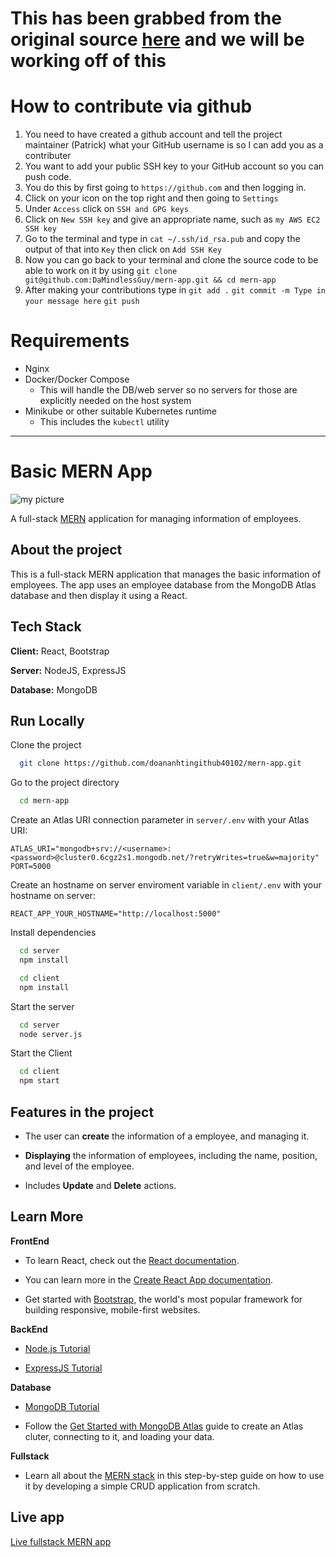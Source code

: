 # This has been grabbed from the original source [here](https://github.com/doananhtingithub40102/mern-app) and we will be working off of this

# How to contribute via github
1. You need to have created a github account and tell the project maintainer (Patrick) what your GitHub username is so I can add you as a contributer
2. You want to add your public SSH key to your GitHub account so you can push code. 
3. You do this by first going to `https://github.com` and then logging in. 
4. Click on your icon on the top right and then going to `Settings`
5. Under `Access` click on `SSH and GPG keys`
6. Click on `New SSH key` and give an appropriate name, such as `my AWS EC2 SSH key`
7. Go to the terminal and type in `cat ~/.ssh/id_rsa.pub` and copy the output of that into `Key` then click on `Add SSH Key`
8. Now you can go back to your terminal and clone the source code to be able to work on it by using `git clone git@github.com:DaMindlessGuy/mern-app.git && cd mern-app`
9. After making your contributions type in `git add .` `git commit -m Type in your message here` `git push`

# Requirements
* Nginx
* Docker/Docker Compose
  * This will handle the DB/web server so no servers for those are explicitly needed on the host system
* Minikube or other suitable Kubernetes runtime
  * This includes the `kubectl` utility

<hr>

# Basic MERN App

![my picture](https://doananhtingithub40102.github.io/MyData/mern/mypicture.png)

A full-stack [MERN](https://www.mongodb.com/mern-stack) application for managing information of employees.

## About the project

This is a full-stack MERN application that manages the basic information of employees. The app uses an employee database from the MongoDB Atlas database and then display it using a React.

## Tech Stack

**Client:** React, Bootstrap

**Server:** NodeJS, ExpressJS

**Database:** MongoDB

## Run Locally

Clone the project

```bash
  git clone https://github.com/doananhtingithub40102/mern-app.git
```

Go to the project directory

```bash
  cd mern-app
```

Create an Atlas URI connection parameter in `server/.env` with your Atlas URI:
```
ATLAS_URI="mongodb+srv://<username>:<password>@cluster0.6cgz2s1.mongodb.net/?retryWrites=true&w=majority"
PORT=5000
```

Create an hostname on server enviroment variable in `client/.env` with your hostname on server:
```
REACT_APP_YOUR_HOSTNAME="http://localhost:5000"
```

Install dependencies

```bash
  cd server
  npm install
```

```bash
  cd client
  npm install
```

Start the server

```bash
  cd server
  node server.js
```
Start the Client

```bash
  cd client
  npm start
```
  

## Features in the project

- The user can **create** the information of a employee, and managing it.

- **Displaying** the information of employees, including the name, position, and level of the employee.

- Includes **Update** and **Delete** actions.

## Learn More

**FrontEnd**

* To learn React, check out the [React documentation](https://reactjs.org/).

* You can learn more in the [Create React App documentation](https://facebook.github.io/create-react-app/docs/getting-started).

* Get started with [Bootstrap](https://www.w3schools.com/bootstrap5/index.php), the world's most popular framework for building responsive, mobile-first websites.

**BackEnd**

* [Node.js Tutorial](https://www.w3schools.com/nodejs/default.asp)

* [ExpressJS Tutorial](https://www.tutorialspoint.com/expressjs/index.htm)

**Database**

* [MongoDB Tutorial](https://www.w3schools.com/mongodb/)

* Follow the [Get Started with MongoDB Atlas](https://www.mongodb.com/docs/atlas/getting-started/) guide to create an Atlas cluter, connecting to it, and loading your data.

**Fullstack**

* Learn all about the [MERN stack](https://www.mongodb.com/languages/mern-stack-tutorial) in this step-by-step guide on how to use it by developing a simple CRUD application from scratch.

## Live app

<a href="https://employee-manager-tindoan-xu3i.onrender.com/">Live fullstack MERN app</a>
